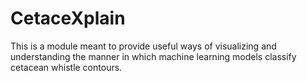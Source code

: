 # CetaceXplain
This is a module meant to provide useful ways of visualizing and understanding the  manner in which machine learning models classify cetacean whistle contours.
